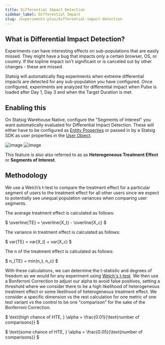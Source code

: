 ```yaml
---
title: Differential Impact Detection
sidebar_label: Differential Impact
slug: /experiments-plus/differential-impact-detection
---
```


## What is Differential Impact Detection?
Experiments can have interesting effects on sub-populations that are easily missed. They might have a bug that impacts only a certain browser, OS, or country. If the topline impact isn't significant or is canceled out by other changes - these are missed.  

Statsig will automatically flag experiments when extreme differential impacts are detected for any sub-population you have configured. Once configured, experiments are analyzed for differential impact  when Pulse is loaded after Day 1, Day 3 and when the Target Duration is met.

## Enabling this
On Statsig Warehouse Native, configure the "Segments of Interest" you want automatically evaluated for Differential Impact Detection. These will either have to be configured as [Entity Properties](https://docs.statsig.com/statsig-warehouse-native/features/entity-properties) or passed in by a Statsig SDK as user properties in the [User Object](https://docs.statsig.com/client/concepts/user).

![image](https://github.com/statsig-io/docs/assets/31516123/0ee87ff3-f276-4f8e-88a8-fab3ff9d58e0)
![image](https://github.com/statsig-io/docs/assets/31516123/c216d7f1-dec5-4f39-926a-cc5034a0f738)

This feature is also  also referred to as as **Heterogeneous Treatment Effect** or **Segments of Interest**. 

## Methodology

We use a Welch’s t-test to compare the treatment effect for a particular segment of users to the treatment effect for all other users since we expect to potentially see unequal population variances when comparing user segments.

The average treatment effect is calculated as follows:

$
\overline{TE} = \overline{X_t} - \overline{X_c} 
$

The variance in treatment effect is calculated as follows:

$
var(TE) = var(X_t) + var(X_c)
$

The n of the treatment effect is calculated as follows:

$
n_{TE} = min(n_t, n_c)
$

With these calculations, we can determine the t-statistic and degrees of freedom as we would for any experiment using [Welch's t-test](https://docs.statsig.com/stats-engine/p-value#welchs-t-test).
We then use a Bonferroni Correction to adjust our alpha to avoid false positives, setting a threshold where we consider there to be a high likelihood of heterogeneous treatment effect or some likelihood of heterogeneous treatment effect. We consider a specific dimension vs the rest calculation for one metric of one test variant vs the control to be one "comparison" for the sake of the Bonferroni Correction.

$
\text{high chance of HTE, } \alpha = \frac{0.01}{\text{number of comparisons}}
$

$
\text{some chance of HTE, } \alpha = \frac{0.05}{\text{number of comparisons}}
$


##
